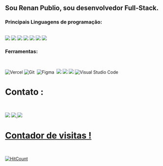 ## Sou Renan Publio, sou desenvolvedor Full-Stack.


### Principais Linguagens de programação: 

<div style= "display: inline_block" margin: 10px><br> 
            <img src="https://img.shields.io/badge/Java-ED8B00?style=for-the-badge&logo=openjdk&logoColor=white" /> 
            <img src="https://img.shields.io/badge/TypeScript-007ACC?style=for-the-badge&logo=typescript&logoColor=white"/>
            <img src="https://img.shields.io/badge/JavaScript-F7DF1E?style=for-the-badge&logo=javascript&logoColor=black"/>
            <img src="https://img.shields.io/badge/Node.js-43853D?style=for-the-badge&logo=node.js&logoColor=white" />
            <img src="https://img.shields.io/badge/React-20232A?style=for-the-badge&logo=react&logoColor=61DAFB"/>
            <img src="https://img.shields.io/badge/MySQL-00000F?style=for-the-badge&logo=mysql&logoColor=white"/>
            <img src="https://img.shields.io/badge/Tailwind_CSS-38B2AC?style=for-the-badge&logo=tailwind-css&logoColor=white"/>
          
  </div>

### Ferramentas:

<div style= "display: inline_block" margin: 10px><br>


![Vercel](https://img.shields.io/badge/vercel-%23000000.svg?style=for-the-badge&logo=vercel&logoColor=white)
![Git](https://img.shields.io/badge/Git-E34F26?style=for-the-badge&logo=git&logoColor=white
)&nbsp;
![Figma](	https://img.shields.io/badge/Figma-F24E1E?style=for-the-badge&logo=figma&logoColor=white)&nbsp;
<img src="https://img.shields.io/badge/Canva-%2300C4CC.svg?&style=for-the-badge&logo=Canva&logoColor=white"/>
<img src="https://img.shields.io/badge/Trello-0052CC?style=for-the-badge&logo=trello&logoColor=white"/>
<img src="https://img.shields.io/badge/Miro-050038?style=for-the-badge&logo=Miro&logoColor=white"/>
![Visual Studio Code](https://img.shields.io/badge/Visual_Studio_Code-0078D4?style=for-the-badge&logo=visual%20studio%20code&logoColor=white)&nbsp;

</div>


 # Contato :

<div style= "display: inline_block" margin: 20px><br>

  <a href="https://www.linkedin.com/in/renan-souza-681ba1232/" target="_blank"> <img src="https://img.shields.io/badge/LinkedIn-0077B5?style=for-the-badge&logo=linkedin&logoColor=white" /></a>
  <a href="mailto:renanpublionascimento@gmail.com "> <img src="https://img.shields.io/badge/Gmail-D14836?style=for-the-badge&logo=gmail&logoColor=white">
  <a href="https://medium.com/@renanpublionascimento"> <img src="https://img.shields.io/badge/Medium-12100E?style=for-the-badge&logo=medium&logoColor=white">
</div>

 # Contador de visitas !

<div style= "display: inline_block" margin: 20px><br>

  [![HitCount](https://hits.dwyl.com/Renan-publio/Renan-publio.svg?style=flat-square)](http://hits.dwyl.com/Renan-publio/Renan-publio)


</div>





